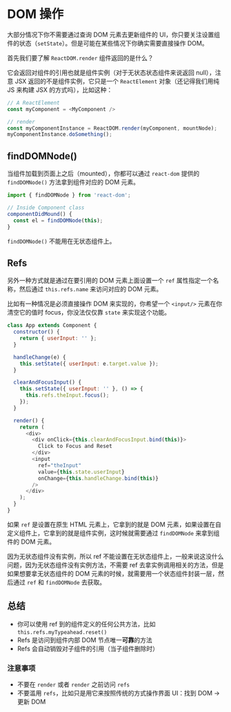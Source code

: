# DOM 操作

大部分情况下你不需要通过查询 DOM 元素去更新组件的
UI，你只要关注设置组件的状态（`setState`）。但是可能在某些情况下你确实需要直接操作 DOM。

首先我们要了解 `ReactDOM.render` 组件返回的是什么？

它会返回对组件的引用也就是组件实例（对于无状态状态组件来说返回 null），注意 JSX
返回的不是组件实例，它只是一个 `ReactElement` 对象（还记得我们用纯 JS 来构建 JSX
的方式吗），比如这种：

```javascript
// A ReactElement
const myComponent = <MyComponent />

// render
const myComponentInstance = ReactDOM.render(myComponent, mountNode);
myComponentInstance.doSomething();
```

## findDOMNode()

当组件加载到页面上之后（mounted），你都可以通过 `react-dom` 提供的 `findDOMNode()` 方法拿到组件对应的
DOM 元素。

```javascript
import { findDOMNode } from 'react-dom';

// Inside Component class
componentDidMound() {
  const el = findDOMNode(this);
}
```

`findDOMNode()` 不能用在无状态组件上。

## Refs

另外一种方式就是通过在要引用的 DOM 元素上面设置一个 `ref`
属性指定一个名称，然后通过 `this.refs.name` 来访问对应的 DOM 元素。

比如有一种情况是必须直接操作 DOM 来实现的，你希望一个 `<input/>`
元素在你清空它的值时 focus，你没法仅仅靠 `state` 来实现这个功能。

```javascript
class App extends Component {
  constructor() {
    return { userInput: '' };
  }

  handleChange(e) {
    this.setState({ userInput: e.target.value });
  }

  clearAndFocusInput() {
    this.setState({ userInput: '' }, () => {
      this.refs.theInput.focus();
    });
  }

  render() {
    return (
      <div>
        <div onClick={this.clearAndFocusInput.bind(this)}>
          Click to Focus and Reset
        </div>
        <input
          ref="theInput"
          value={this.state.userInput}
          onChange={this.handleChange.bind(this)}
        />
      </div>
    );
  }
}
```

如果 `ref` 是设置在原生 HTML 元素上，它拿到的就是 DOM
元素，如果设置在自定义组件上，它拿到的就是组件实例，这时候就需要通过
`findDOMNode` 来拿到组件的 DOM 元素。

因为无状态组件没有实例，所以 ref
不能设置在无状态组件上，一般来说这没什么问题，因为无状态组件没有实例方法，不需要
ref 去拿实例调用相关的方法，但是如果想要拿无状态组件的 DOM
元素的时候，就需要用一个状态组件封装一层，然后通过 `ref` 和 `findDOMNode`
去获取。

## 总结

- 你可以使用 ref 到的组件定义的任何公共方法，比如 `this.refs.myTypeahead.reset()`
- Refs 是访问到组件内部 DOM 节点唯一**可靠**的方法
- Refs 会自动销毁对子组件的引用（当子组件删除时）

### 注意事项

- 不要在 `render` 或者 `render` 之前访问 `refs`
- 不要滥用 `refs`，比如只是用它来按照传统的方式操作界面 UI：找到 DOM -> 更新 DOM
